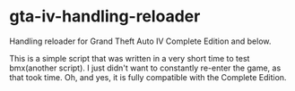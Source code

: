 # gta-iv-handling-reloader
Handling reloader for Grand Theft Auto IV Complete Edition and below.

This is a simple script that was written in a very short time to test bmx(another script). I just didn't want to constantly re-enter the game, as that took time. Oh, and yes, it is fully compatible with the Complete Edition.
